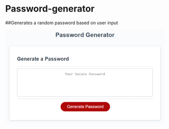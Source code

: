 # Password-generator

##Generates a random password based on user input

![moc-up of password generator](./03-javascript-homework-demo.png)